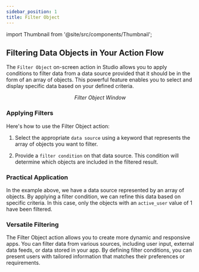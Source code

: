 ```yaml
---
sidebar_position: 1
title: Filter Object
---
```


import Thumbnail from '@site/src/components/Thumbnail';

## Filtering Data Objects in Your Action Flow

The `Filter Object` on-screen action in Studio allows you to apply conditions to filter data from a data source provided that it should be in the form of an array of objects. This powerful feature enables you to select and display specific data based on your defined criteria.

<figure>
<Thumbnail src="/img/reference/actionflow-blocks/filter-object/filter-object.png" alt="Filter Object Window" />
<figcaption align='center'><i>Filter Object Window</i></figcaption>
</figure>



### Applying Filters

Here's how to use the Filter Object action:

1. Select the appropriate `data source` using a keyword that represents the array of objects you want to filter.

2. Provide a `filter condition` on that data source. This condition will determine which objects are included in the filtered result.

### Practical Application

In the example above, we have a data source represented by an array of objects. By applying a filter condition, we can refine this data based on specific criteria. In this case, only the objects with an `active_user` value of 1 have been filtered.

<figure>
<Thumbnail src="/img/reference/actionflow-blocks/filter-object/feild.png" alt="Filter Object Window" />
</figure>

### Versatile Filtering

The Filter Object action allows you to create more dynamic and responsive apps. You can filter data from various sources, including user input, external data feeds, or data stored in your app. By defining filter conditions, you can present users with tailored information that matches their preferences or requirements.



